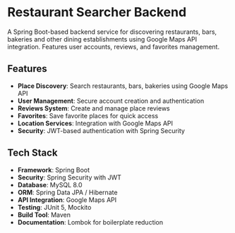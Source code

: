 # Restaurant Searcher Backend

A Spring Boot-based backend service for discovering restaurants, bars, bakeries and other dining establishments using Google Maps API integration. Features user accounts, reviews, and favorites management.

## Features

- **Place Discovery**: Search restaurants, bars, bakeries using Google Maps API
- **User Management**: Secure account creation and authentication
- **Reviews System**: Create and manage place reviews
- **Favorites**: Save favorite places for quick access
- **Location Services**: Integration with Google Maps API
- **Security**: JWT-based authentication with Spring Security

## Tech Stack

- **Framework**: Spring Boot
- **Security**: Spring Security with JWT
- **Database**: MySQL 8.0
- **ORM**: Spring Data JPA / Hibernate
- **API Integration**: Google Maps API
- **Testing**: JUnit 5, Mockito
- **Build Tool**: Maven
- **Documentation**: Lombok for boilerplate reduction
